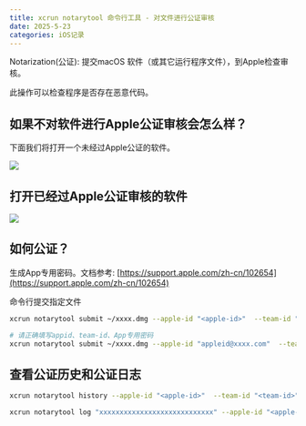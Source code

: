 ```yaml
---
title: xcrun notarytool 命令行工具 - 对文件进行公证审核
date: 2025-5-23
categories: iOS记录
---
```


Notarization(公证): 提交macOS 软件（或其它运行程序文件），到Apple检查审核。

此操作可以检查程序是否存在恶意代码。

## 如果不对软件进行Apple公证审核会怎么样？

下面我们将打开一个未经过Apple公证的软件。

![](/images/xcrun-notarytool-open-2.jpg)

## 打开已经过Apple公证审核的软件

![](/images/xcrun-notarytool-open-1.jpg)

## 如何公证？

生成App专用密码。文档参考: [https://support.apple.com/zh-cn/102654](https://support.apple.com/zh-cn/102654)

命令行提交指定文件

```bash
xcrun notarytool submit ~/xxxx.dmg --apple-id "<apple-id>"  --team-id "<team-id>" --password "<passwd>"

# 请正确填写appid、team-id、App专用密码
xcrun notarytool submit ~/xxxx.dmg --apple-id "appleid@xxxx.com"  --team-id "YQXXXXXXXX" --password "fajy-xxxx-xxxx-xxxx"
```

## 查看公证历史和公证日志

```bash
xcrun notarytool history --apple-id "<apple-id>"  --team-id "<team-id>"  --password "<passwd>"

xcrun notarytool log "xxxxxxxxxxxxxxxxxxxxxxxxxxxx" --apple-id "<apple-id>"  --team-id "<team-id>"  --password "<passwd>"
```